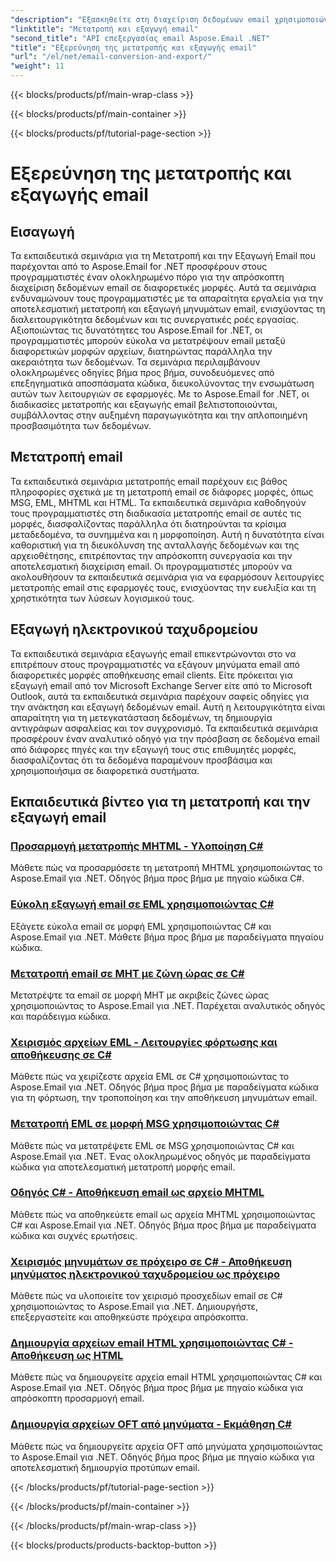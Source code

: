 ```yaml
---
"description": "Εξασκηθείτε στη διαχείριση δεδομένων email χρησιμοποιώντας τα εκπαιδευτικά σεμινάρια Aspose.Email για .NET. Μετατροπή, εξαγωγή email, διατήρηση ακεραιότητας, χειρισμός συνημμένων. Βελτιστοποίηση με παραδείγματα."
"linktitle": "Μετατροπή και εξαγωγή email"
"second_title": "API επεξεργασίας email Aspose.Email .NET"
"title": "Εξερεύνηση της μετατροπής και εξαγωγής email"
"url": "/el/net/email-conversion-and-export/"
"weight": 11
---
```


{{< blocks/products/pf/main-wrap-class >}}

{{< blocks/products/pf/main-container >}}

{{< blocks/products/pf/tutorial-page-section >}}

# Εξερεύνηση της μετατροπής και εξαγωγής email


## Εισαγωγή

Τα εκπαιδευτικά σεμινάρια για τη Μετατροπή και την Εξαγωγή Email που παρέχονται από το Aspose.Email for .NET προσφέρουν στους προγραμματιστές έναν ολοκληρωμένο πόρο για την απρόσκοπτη διαχείριση δεδομένων email σε διαφορετικές μορφές. Αυτά τα σεμινάρια ενδυναμώνουν τους προγραμματιστές με τα απαραίτητα εργαλεία για την αποτελεσματική μετατροπή και εξαγωγή μηνυμάτων email, ενισχύοντας τη διαλειτουργικότητα δεδομένων και τις συνεργατικές ροές εργασίας. Αξιοποιώντας τις δυνατότητες του Aspose.Email for .NET, οι προγραμματιστές μπορούν εύκολα να μετατρέψουν email μεταξύ διαφορετικών μορφών αρχείων, διατηρώντας παράλληλα την ακεραιότητα των δεδομένων. Τα σεμινάρια περιλαμβάνουν ολοκληρωμένες οδηγίες βήμα προς βήμα, συνοδευόμενες από επεξηγηματικά αποσπάσματα κώδικα, διευκολύνοντας την ενσωμάτωση αυτών των λειτουργιών σε εφαρμογές. Με το Aspose.Email for .NET, οι διαδικασίες μετατροπής και εξαγωγής email βελτιστοποιούνται, συμβάλλοντας στην αυξημένη παραγωγικότητα και την απλοποιημένη προσβασιμότητα των δεδομένων.

## Μετατροπή email

Τα εκπαιδευτικά σεμινάρια μετατροπής email παρέχουν εις βάθος πληροφορίες σχετικά με τη μετατροπή email σε διάφορες μορφές, όπως MSG, EML, MHTML και HTML. Τα εκπαιδευτικά σεμινάρια καθοδηγούν τους προγραμματιστές στη διαδικασία μετατροπής email σε αυτές τις μορφές, διασφαλίζοντας παράλληλα ότι διατηρούνται τα κρίσιμα μεταδεδομένα, τα συνημμένα και η μορφοποίηση. Αυτή η δυνατότητα είναι καθοριστική για τη διευκόλυνση της ανταλλαγής δεδομένων και της αρχειοθέτησης, επιτρέποντας την απρόσκοπτη συνεργασία και την αποτελεσματική διαχείριση email. Οι προγραμματιστές μπορούν να ακολουθήσουν τα εκπαιδευτικά σεμινάρια για να εφαρμόσουν λειτουργίες μετατροπής email στις εφαρμογές τους, ενισχύοντας την ευελιξία και τη χρηστικότητα των λύσεων λογισμικού τους.

## Εξαγωγή ηλεκτρονικού ταχυδρομείου

Τα εκπαιδευτικά σεμινάρια εξαγωγής email επικεντρώνονται στο να επιτρέπουν στους προγραμματιστές να εξάγουν μηνύματα email από διαφορετικές μορφές αποθήκευσης email clients. Είτε πρόκειται για εξαγωγή email από τον Microsoft Exchange Server είτε από το Microsoft Outlook, αυτά τα εκπαιδευτικά σεμινάρια παρέχουν σαφείς οδηγίες για την ανάκτηση και εξαγωγή δεδομένων email. Αυτή η λειτουργικότητα είναι απαραίτητη για τη μετεγκατάσταση δεδομένων, τη δημιουργία αντιγράφων ασφαλείας και τον συγχρονισμό. Τα εκπαιδευτικά σεμινάρια προσφέρουν έναν αναλυτικό οδηγό για την πρόσβαση σε δεδομένα email από διάφορες πηγές και την εξαγωγή τους στις επιθυμητές μορφές, διασφαλίζοντας ότι τα δεδομένα παραμένουν προσβάσιμα και χρησιμοποιήσιμα σε διαφορετικά συστήματα.

## Εκπαιδευτικά βίντεο για τη μετατροπή και την εξαγωγή email
### [Προσαρμογή μετατροπής MHTML - Υλοποίηση C#](./customizing-mhtml-conversion-csharp-implementation/)
Μάθετε πώς να προσαρμόσετε τη μετατροπή MHTML χρησιμοποιώντας το Aspose.Email για .NET. Οδηγός βήμα προς βήμα με πηγαίο κώδικα C#.
### [Εύκολη εξαγωγή email σε EML χρησιμοποιώντας C#](./effortless-email-export-to-eml-using-csharp/)
Εξάγετε εύκολα email σε μορφή EML χρησιμοποιώντας C# και Aspose.Email για .NET. Μάθετε βήμα προς βήμα με παραδείγματα πηγαίου κώδικα.
### [Μετατροπή email σε MHT με ζώνη ώρας σε C#](./converting-email-to-mht-with-timezone-in-csharp/)
Μετατρέψτε τα email σε μορφή MHT με ακριβείς ζώνες ώρας χρησιμοποιώντας το Aspose.Email για .NET. Παρέχεται αναλυτικός οδηγός και παράδειγμα κώδικα.
### [Χειρισμός αρχείων EML - Λειτουργίες φόρτωσης και αποθήκευσης σε C#](./eml-file-handling-load-and-save-operations-in-csharp/)
Μάθετε πώς να χειρίζεστε αρχεία EML σε C# χρησιμοποιώντας το Aspose.Email για .NET. Οδηγός βήμα προς βήμα με παραδείγματα κώδικα για τη φόρτωση, την τροποποίηση και την αποθήκευση μηνυμάτων email.
### [Μετατροπή EML σε μορφή MSG χρησιμοποιώντας C#](./converting-eml-to-msg-format-using-csharp/)
Μάθετε πώς να μετατρέψετε EML σε MSG χρησιμοποιώντας C# και Aspose.Email για .NET. Ένας ολοκληρωμένος οδηγός με παραδείγματα κώδικα για αποτελεσματική μετατροπή μορφής email.
### [Οδηγός C# - Αποθήκευση email ως αρχείο MHTML](./csharp-guide-saving-email-as-mhtml-file/)
Μάθετε πώς να αποθηκεύετε email ως αρχεία MHTML χρησιμοποιώντας C# και Aspose.Email για .NET. Οδηγός βήμα προς βήμα με παραδείγματα κώδικα και συχνές ερωτήσεις.
### [Χειρισμός μηνυμάτων σε πρόχειρο σε C# - Αποθήκευση μηνύματος ηλεκτρονικού ταχυδρομείου ως πρόχειρο](./draft-message-handling-in-csharp-saving-email-as-draft/)
Μάθετε πώς να υλοποιείτε τον χειρισμό προσχεδίων email σε C# χρησιμοποιώντας το Aspose.Email για .NET. Δημιουργήστε, επεξεργαστείτε και αποθηκεύστε πρόχειρα απρόσκοπτα.
### [Δημιουργία αρχείων email HTML χρησιμοποιώντας C# - Αποθήκευση ως HTML](./creating-html-email-files-using-csharp-save-as-html/)
Μάθετε πώς να δημιουργείτε αρχεία email HTML χρησιμοποιώντας C# και Aspose.Email για .NET. Οδηγός βήμα προς βήμα με πηγαίο κώδικα για απρόσκοπτη προσαρμογή email.
### [Δημιουργία αρχείων OFT από μηνύματα - Εκμάθηση C#](./generating-oft-files-from-messages-csharp-tutorial/)
Μάθετε πώς να δημιουργείτε αρχεία OFT από μηνύματα χρησιμοποιώντας το Aspose.Email για .NET. Οδηγός βήμα προς βήμα με πηγαίο κώδικα για αποτελεσματική δημιουργία προτύπων email.

{{< /blocks/products/pf/tutorial-page-section >}}

{{< /blocks/products/pf/main-container >}}

{{< /blocks/products/pf/main-wrap-class >}}

{{< blocks/products/products-backtop-button >}}
